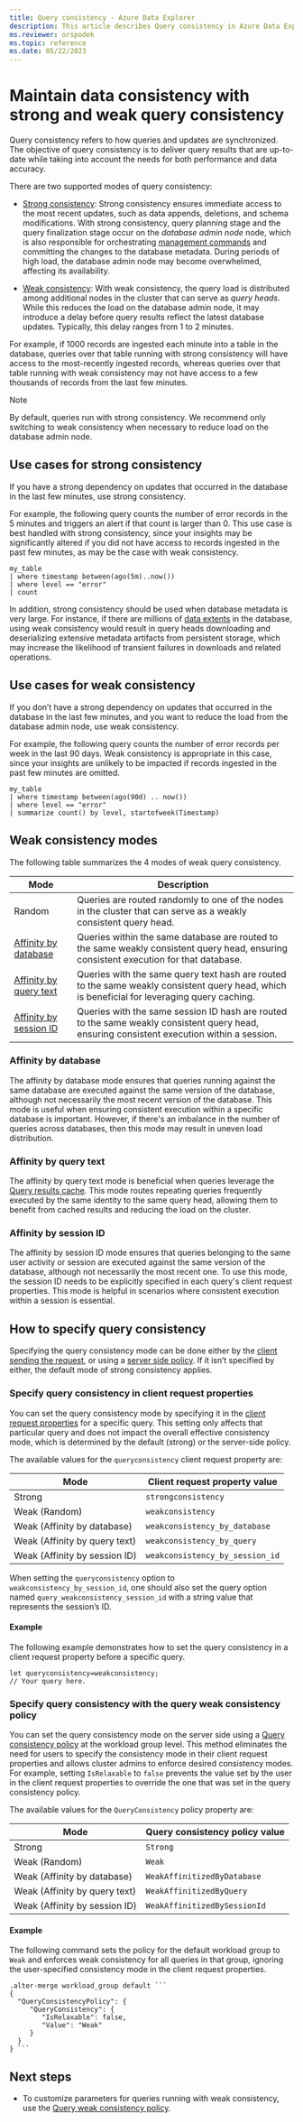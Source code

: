 ```yaml
---
title: Query consistency - Azure Data Explorer
description: This article describes Query consistency in Azure Data Explorer.
ms.reviewer: orspodek
ms.topic: reference
ms.date: 05/22/2023
---
```

# Maintain data consistency with strong and weak query consistency

Query consistency refers to how queries and updates are synchronized. The objective of query consistency is to deliver query results that are up-to-date while taking into account the needs for both performance and data accuracy.

There are two supported modes of query consistency:

* [Strong consistency](#use-cases-for-strong-consistency): Strong consistency ensures immediate access to the most recent updates, such as data appends, deletions, and schema modifications. With strong consistency, query planning stage and the query finalization stage occur on the *database admin node* node, which is also responsible for orchestrating [management commands](../management/index.md) and committing the changes to the database metadata. During periods of high load, the database admin node may become overwhelmed, affecting its availability.

* [Weak consistency](#use-cases-for-weak-consistency): With weak consistency, the query load is distributed among additional nodes in the cluster that can serve as *query heads*. While this reduces the load on the database admin node, it may introduce a delay before query results reflect the latest database updates. Typically, this delay ranges from 1 to 2 minutes.

For example, if 1000 records are ingested each minute into a table in the database, queries over that table running with strong consistency will have access to the most-recently ingested records, whereas queries over that table running with weak consistency may not have access to a few thousands of records from the last few minutes.

> [!NOTE]
> By default, queries run with strong consistency. We recommend only switching to weak consistency when necessary to reduce load on the database admin node.

## Use cases for strong consistency

If you have a strong dependency on updates that occurred in the database in the last few minutes, use strong consistency.

For example, the following query counts the number of error records in the 5 minutes and triggers an alert if that count is larger than 0. This use case is best handled with strong consistency, since your insights may be significantly altered if you did not have access to records ingested in the past few minutes, as may be the case with weak consistency.

```kusto
my_table
| where timestamp between(ago(5m)..now())
| where level == "error"
| count
```

In addition, strong consistency should be used when database metadata is very large. For instance, if there are millions of [data extents](../management/extents-overview.md) in the database, using weak consistency would result in query heads downloading and deserializing extensive metadata artifacts from persistent storage, which may increase the likelihood of transient failures in downloads and related operations.

## Use cases for weak consistency

If you don’t have a strong dependency on updates that occurred in the database in the last few minutes, and you want to reduce the load from the database admin node, use weak consistency.

For example, the following query counts the number of error records per week in the last 90 days. Weak consistency is appropriate in this case, since your insights are unlikely to be impacted if records ingested in the past few minutes are omitted.

```kusto
my_table
| where timestamp between(ago(90d) .. now())
| where level == "error"
| summarize count() by level, startofweek(Timestamp)
```

## Weak consistency modes

The following table summarizes the 4 modes of weak query consistency.

| Mode | Description |
|--|--|
| Random| Queries are routed randomly to one of the nodes in the cluster that can serve as a weakly consistent query head.|
| [Affinity by database](#affinity-by-database)| Queries within the same database are routed to the same weakly consistent query head, ensuring consistent execution for that database. |
| [Affinity by query text](#affinity-by-query-text)| Queries with the same query text hash are routed to the same weakly consistent query head, which is beneficial for leveraging query caching. |
| [Affinity by session ID](#affinity-by-session-id)| Queries with the same session ID hash are routed to the same weakly consistent query head, ensuring consistent execution within a session. |

### Affinity by database

The affinity by database mode ensures that queries running against the same database are executed against the same version of the database, although not necessarily the most recent version of the database. This mode is useful when ensuring consistent execution within a specific database is important. However, if there's an imbalance in the number of queries across databases, then this mode may result in uneven load distribution.

### Affinity by query text

The affinity by query text mode is beneficial when queries leverage the [Query results cache](../query/query-results-cache.md). This mode routes repeating queries frequently executed by the same identity to the same query head, allowing them to benefit from cached results and reducing the load on the cluster.

### Affinity by session ID

The affinity by session ID mode ensures that queries belonging to the same user activity or session are executed against the same version of the database, although not necessarily the most recent one. To use this mode, the session ID needs to be explicitly specified in each query's client request properties. This mode is helpful in scenarios where consistent execution within a session is essential.

## How to specify query consistency

Specifying the query consistency mode can be done either by the [client sending the request](#specify-query-consistency-in-client-request-properties), or using a [server side policy](#specify-query-consistency-with-the-query-weak-consistency-policy). If it isn’t specified by either, the default mode of strong consistency applies.

### Specify query consistency in client request properties

You can set the query consistency mode by specifying it in the [client request properties](../api/netfx/request-properties.md) for a specific query. This setting only affects that particular query and does not impact the overall effective consistency mode, which is determined by the default (strong) or the server-side policy.

The available values for the `queryconsistency` client request property are:

|Mode|Client request property value|
|--|--|
|Strong|`strongconsistency`|
|Weak (Random)|`weakconsistency`|
|Weak (Affinity by database)|`weakconsistency_by_database`|
|Weak (Affinity by query text)|`weakconsistency_by_query`|
|Weak (Affinity by session ID)|`weakconsistency_by_session_id`|

When setting the `queryconsistency` option to `weakconsistency_by_session_id`, one should also set the query option named `query_weakconsistency_session_id` with a string value that represents the session’s ID.

#### Example

The following example demonstrates how to set the query consistency in a client request property before a specific query.

```kusto
let queryconsistency=weakconsistency;
// Your query here.
```

### Specify query consistency with the query weak consistency policy

You can set the query consistency mode on the server side using a [Query consistency policy](../management/query-consistency-policy.md) at the workload group level. This method eliminates the need for users to specify the consistency mode in their client request properties and allows cluster admins to enforce desired consistency modes. For example, setting `IsRelaxable` to `false` prevents the value set by the user in the client request properties to override the one that was set in the query consistency policy.

The available values for the `QueryConsistency` policy property are:

|Mode|Query consistency policy value|
|--|--|
|Strong|`Strong`|
|Weak (Random)|`Weak`|
|Weak (Affinity by database)|`WeakAffinitizedByDatabase`|
|Weak (Affinity by query text)|`WeakAffinitizedByQuery`|
|Weak (Affinity by session ID)|`WeakAffinitizedBySessionId`|

#### Example

The following command sets the policy for the default workload group to `Weak` and enforces weak consistency for all queries in that group, ignoring the user-specified consistency mode in the client request properties.

```kusto
.alter-merge workload_group default ```
{
  "QueryConsistencyPolicy": {
     "QueryConsistency": {
        "IsRelaxable": false,
        "Value": "Weak"
     }
  }
} ```
```

## Next steps

* To customize parameters for queries running with weak consistency, use the [Query weak consistency policy](../management/query-weak-consistency-policy.md).
